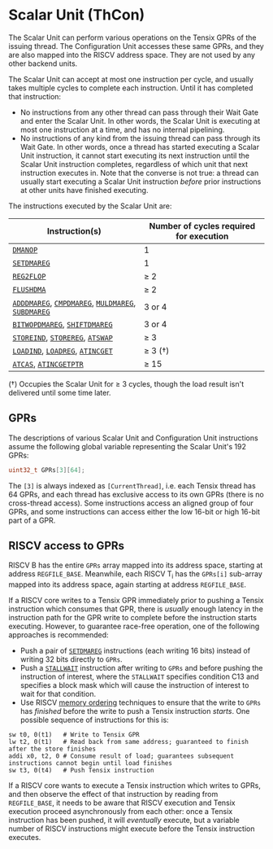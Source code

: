 # Scalar Unit (ThCon)

The Scalar Unit can perform various operations on the Tensix GPRs of the issuing thread. The Configuration Unit accesses these same GPRs, and they are also mapped into the RISCV address space. They are not used by any other backend units.

The Scalar Unit can accept at most one instruction per cycle, and usually takes multiple cycles to complete each instruction. Until it has completed that instruction:
* No instructions from any other thread can pass through their Wait Gate and enter the Scalar Unit. In other words, the Scalar Unit is executing at most one instruction at a time, and has no internal pipelining.
* No instructions of any kind from the issuing thread can pass through its Wait Gate. In other words, once a thread has started executing a Scalar Unit instruction, it cannot start executing its next instruction until the Scalar Unit instruction completes, regardless of which unit that next instruction executes in. Note that the converse is not true: a thread can usually start executing a Scalar Unit instruction _before_ prior instructions at other units have finished executing.

The instructions executed by the Scalar Unit are:

|Instruction(s)|Number of cycles required for execution|
|---|---|
|[`DMANOP`](DMANOP.md)|1|
|[`SETDMAREG`](SETDMAREG.md)|1|
|[`REG2FLOP`](REG2FLOP.md)|≥ 2|
|[`FLUSHDMA`](FLUSHDMA.md)|≥ 2|
|[`ADDDMAREG`](ADDDMAREG.md), [`CMPDMAREG`](CMPDMAREG.md), [`MULDMAREG`](MULDMAREG.md), [`SUBDMAREG`](SUBDMAREG.md)|3 or 4|
|[`BITWOPDMAREG`](BITWOPDMAREG.md), [`SHIFTDMAREG`](SHIFTDMAREG.md)|3 or 4|
|[`STOREIND`](STOREIND.md), [`STOREREG`](STOREREG.md), [`ATSWAP`](ATSWAP.md)|≥ 3|
|[`LOADIND`](LOADIND.md), [`LOADREG`](LOADREG.md), [`ATINCGET`](ATINCGET.md)|≥ 3 (†)|
|[`ATCAS`](ATCAS.md), [`ATINCGETPTR`](ATINCGETPTR.md)|≥ 15|

(†) Occupies the Scalar Unit for ≥ 3 cycles, though the load result isn't delivered until some time later.

## GPRs

The descriptions of various Scalar Unit and Configuration Unit instructions assume the following global variable representing the Scalar Unit's 192 GPRs:

```c
uint32_t GPRs[3][64];
```

The `[3]` is always indexed as `[CurrentThread]`, i.e. each Tensix thread has 64 GPRs, and each thread has exclusive access to its own GPRs (there is no cross-thread access). Some instructions access an aligned group of four GPRs, and some instructions can access either the low 16-bit or high 16-bit part of a GPR.

## RISCV access to GPRs

RISCV B has the entire `GPRs` array mapped into its address space, starting at address `REGFILE_BASE`. Meanwhile, each RISCV T<sub>i</sub> has the `GPRs[i]` sub-array mapped into its address space, again starting at address `REGFILE_BASE`.

If a RISCV core writes to a Tensix GPR immediately prior to pushing a Tensix instruction which consumes that GPR, there is _usually_ enough latency in the instruction path for the GPR write to complete before the instruction starts executing. However, to guarantee race-free operation, one of the following approaches is recommended:
* Push a pair of [`SETDMAREG`](SETDMAREG_Immediate.md) instructions (each writing 16 bits) instead of writing 32 bits directly to `GPRs`.
* Push a [`STALLWAIT`](STALLWAIT.md) instruction after writing to `GPRs` and before pushing the instruction of interest, where the `STALLWAIT` specifies condition C13 and specifies a block mask which will cause the instruction of interest to wait for that condition.
* Use RISCV [memory ordering](../BabyRISCV/MemoryOrdering.md) techniques to ensure that the write to `GPRs` has _finished_ before the write to push a Tensix instruction _starts_. One possible sequence of instructions for this is:
```
sw t0, 0(t1)   # Write to Tensix GPR
lw t2, 0(t1)   # Read back from same address; guaranteed to finish after the store finishes
addi x0, t2, 0 # Consume result of load; guarantees subsequent instructions cannot begin until load finishes
sw t3, 0(t4)   # Push Tensix instruction
```

If a RISCV core wants to execute a Tensix instruction which writes to GPRs, and then observe the effect of that instruction by reading from `REGFILE_BASE`, it needs to be aware that RISCV execution and Tensix execution proceed asynchronously from each other: once a Tensix instruction has been pushed, it will _eventually_ execute, but a variable number of RISCV instructions might execute before the Tensix instruction executes.
